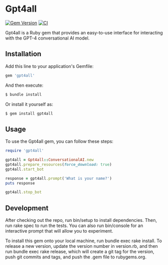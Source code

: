 # Gpt4all

[![Gem Version](https://badge.fury.io/rb/gpt4all.svg)](https://badge.fury.io/rb/gpt4all)
[![CI](https://github.com/jaigouk/gpt4all/actions/workflows/main.yml/badge.svg?branch=main)](https://github.com/jaigouk/gpt4all/actions/workflows/main.yml)

Gpt4all is a Ruby gem that provides an easy-to-use interface for interacting with the GPT-4 conversational AI model.

## Installation

Add this line to your application's Gemfile:

```ruby
gem 'gpt4all'
```

And then execute:

```bash
$ bundle install
```
Or install it yourself as:

```bash
$ gem install gpt4all
```

## Usage

To use the Gpt4all gem, you can follow these steps:

```ruby
require 'gpt4all'

gpt4all = Gpt4all::ConversationalAI.new
gpt4all.prepare_resources(force_download: true)
gpt4all.start_bot

response = gpt4all.prompt('What is your name?')
puts response

gpt4all.stop_bot
```

## Development

After checking out the repo, run bin/setup to install dependencies. Then, run rake spec to run the tests. You can also run bin/console for an interactive prompt that will allow you to experiment.

To install this gem onto your local machine, run bundle exec rake install. To release a new version, update the version number in version.rb, and then run bundle exec rake release, which will create a git tag for the version, push git commits and tags, and push the .gem file to rubygems.org.
